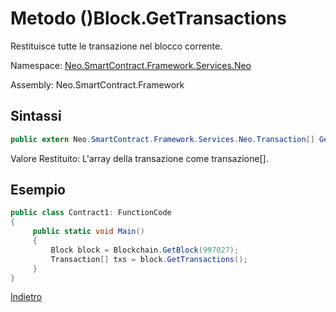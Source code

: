 # Metodo ()Block.GetTransactions 

Restituisce tutte le transazione nel blocco corrente.

Namespace: [Neo.SmartContract.Framework.Services.Neo](../../neo.md)

Assembly: Neo.SmartContract.Framework

## Sintassi

```c#
public extern Neo.SmartContract.Framework.Services.Neo.Transaction[] GetTransactions()
```

Valore Restituito: L'array della transazione come transazione[].

## Esempio

```c#
public class Contract1: FunctionCode
{
     public static void Main()
     {
         Block block = Blockchain.GetBlock(997027);
         Transaction[] txs = block.GetTransactions();
     }
}
```



[Indietro](../Block.md)

